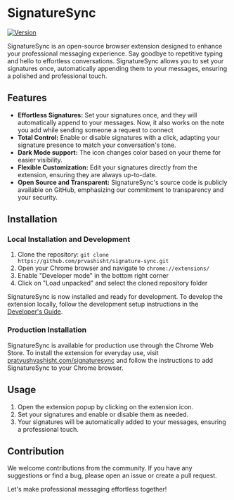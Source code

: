 # SignatureSync

[![Version](https://img.shields.io/badge/Version-3.2.1-blue.svg)]()

SignatureSync is an open-source browser extension designed to enhance your professional messaging experience. Say goodbye to repetitive typing and hello to effortless conversations. SignatureSync allows you to set your signatures once, automatically appending them to your messages, ensuring a polished and professional touch.

## Features

- **Effortless Signatures:** Set your signatures once, and they will automatically append to your messages. Now, it also works on the note you add while sending someone a request to connect
- **Total Control:** Enable or disable signatures with a click, adapting your signature presence to match your conversation's tone.
- **Dark Mode support:** The icon changes color based on your theme for easier visibility.
- **Flexible Customization:** Edit your signatures directly from the extension, ensuring they are always up-to-date.
- **Open Source and Transparent:** SignatureSync's source code is publicly available on GitHub, emphasizing our commitment to transparency and your security.

## Installation

### Local Installation and Development

1. Clone the repository: `git clone https://github.com/prvashisht/signature-sync.git`
2. Open your Chrome browser and navigate to `chrome://extensions/`
3. Enable "Developer mode" in the bottom right corner
4. Click on "Load unpacked" and select the cloned repository folder

SignatureSync is now installed and ready for development. To develop the extension locally, follow the development setup instructions in the [Developer's Guide](./DEVELOPER_GUIDE.md#making-changes).

### Production Installation

SignatureSync is available for production use through the Chrome Web Store. To install the extension for everyday use, visit [pratyushvashisht.com/signaturesync](https://pratyushvashisht.com/signaturesync) and follow the instructions to add SignatureSync to your Chrome browser.

## Usage

1. Open the extension popup by clicking on the extension icon.
2. Set your signatures and enable or disable them as needed.
3. Your signatures will be automatically added to your messages, ensuring a professional touch.

## Contribution

We welcome contributions from the community. If you have any suggestions or find a bug, please open an issue or create a pull request.

Let's make professional messaging effortless together!
